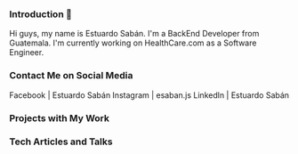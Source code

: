 ### Introduction 👋

Hi guys, my name is Estuardo Sabán. I'm a BackEnd Developer from Guatemala. I'm currently working
on HealthCare.com as a Software Engineer.

### Contact Me on Social Media

Facebook | Estuardo Sabán 
Instagram | esaban.js
Linkedln | Estuardo Sabán


### Projects with My Work




### Tech Articles and Talks

<!--
**Esaban17/Esaban17** is a ✨ _special_ ✨ repository because its `README.md` (this file) appears on your GitHub profile.

Here are some ideas to get you started:

- 🔭 I’m currently working on ...
- 🌱 I’m currently learning ...
- 👯 I’m looking to collaborate on ...
- 🤔 I’m looking for help with ...
- 💬 Ask me about ...
- 📫 How to reach me: ...
- 😄 Pronouns: ...
- ⚡ Fun fact: ...
-->
